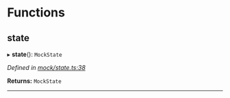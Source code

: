 

# Functions

<a id="state"></a>

##  state

▸ **state**(): `MockState`

*Defined in [mock/state.ts:38](https://github.com/polkadot-js/api/blob/f31c35e/packages/rpc-provider/src/mock/state.ts#L38)*

**Returns:** `MockState`

___

